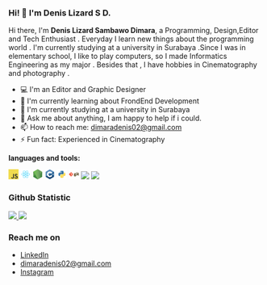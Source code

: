### Hi! 👋 I'm Denis Lizard S D.

Hi there, I'm **Denis Lizard Sambawo Dimara**, a Programming, Design,Editor and Tech Enthusiast . Everyday I learn new things about the programming world . I'm currently studying at a university in Surabaya .Since I was in elementary school, I like to play computers, so I made Informatics Engineering as my major . Besides that , I have hobbies in Cinematography and photography .

- 💻 I'm an Editor and Graphic Designer
- 🌱 I'm currently learning about FrondEnd Development
- 💼 I'm currently studying at a university in Surabaya
- 💬 Ask me about anything, I am happy to help if i could.
- 📫 How to reach me: dimaradenis02@gmail.com
- ⚡ Fun fact: Experienced in Cinematography

**languages and tools:**  

<code><img height="20" src="https://raw.githubusercontent.com/github/explore/80688e429a7d4ef2fca1e82350fe8e3517d3494d/topics/javascript/javascript.png"></code>
<code><img height="20" src="https://raw.githubusercontent.com/github/explore/80688e429a7d4ef2fca1e82350fe8e3517d3494d/topics/react/react.png"></code>
<code><img height="20" src="https://raw.githubusercontent.com/github/explore/80688e429a7d4ef2fca1e82350fe8e3517d3494d/topics/nodejs/nodejs.png"></code>
<code><img height="20" src="https://raw.githubusercontent.com/github/explore/80688e429a7d4ef2fca1e82350fe8e3517d3494d/topics/cpp/cpp.png"></code>
<code><img height="20" src="https://raw.githubusercontent.com/github/explore/80688e429a7d4ef2fca1e82350fe8e3517d3494d/topics/python/python.png"></code>
<code><img height="20" src="https://raw.githubusercontent.com/github/explore/80688e429a7d4ef2fca1e82350fe8e3517d3494d/topics/git/git.png"></code>
<code><img height="20" src="https://upload.wikimedia.org/wikipedia/commons/thumb/6/61/HTML5_logo_and_wordmark.svg/512px-HTML5_logo_and_wordmark.svg.png"></code>
<code><img height="20" src="https://upload.wikimedia.org/wikipedia/commons/thumb/d/d5/CSS3_logo_and_wordmark.svg/1200px-CSS3_logo_and_wordmark.svg.png"></code>

  
### Github Statistic
<p align="left">
<a href="https://github.com/dimaradenis">
  <img height="180em" src="https://github-readme-stats-eight-theta.vercel.app/api?username=dimaradenis&show_icons=true&theme=algolia&include_all_commits=true&count_private=true"/>
  <img height="180em" src="https://github-readme-stats-eight-theta.vercel.app/api/top-langs/?username=dimaradenis&layout=compact&langs_count=8&theme=algolia"/>
</a>
</p>

### Reach me on
- <a href="https://www.linkedin.com/in/dimara-denis-7b80221a3">LinkedIn</a>
- dimaradenis02@gmail.com
- <a href="https://www.instagram.com/dimara.denis/">Instagram</a>

